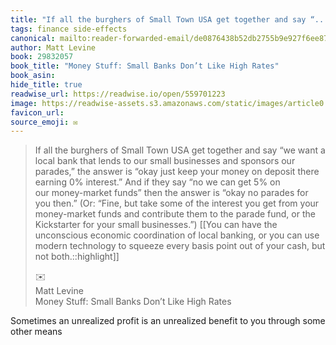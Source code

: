 ```yaml
---
title: "If all the burghers of Small Town USA get together and say “..."
tags: finance side-effects
canonical: mailto:reader-forwarded-email/de0876438b52db2755b9e927f6ee87ac
author: Matt Levine
book: 29832057
book_title: "Money Stuff: Small Banks Don’t Like High Rates"
book_asin: 
hide_title: true
readwise_url: https://readwise.io/open/559701223
image: https://readwise-assets.s3.amazonaws.com/static/images/article0.00998d930354.png
favicon_url: 
source_emoji: ✉️
---
```


> If all the burghers of Small Town USA get together and say “we want a local bank that lends to our small businesses and sponsors our parades,” the answer is “okay just keep your money on deposit there earning 0% interest.” And if they say “no we can get 5% on our money-market funds” then the answer is “okay no parades for you then.” (Or: “Fine, but take some of the interest you get from your money-market funds and contribute them to the parade fund, or the Kickstarter for your small businesses.”) [[You can have the unconscious economic coordination of local banking, or you can use modern technology to squeeze every basis point out of your cash, but not both.::highlight]]
> <div class="quoteback-footer"><div class="quoteback-avatar"><span class="mini-emoji"> ✉️</span></div><div class="quoteback-metadata"><div class="metadata-inner"><span style="display:none">FROM:</span><div aria-label="Matt Levine" class="quoteback-author"> Matt Levine</div><div aria-label="Money Stuff: Small Banks Don’t Like High Rates" class="quoteback-title"> Money Stuff: Small Banks Don’t Like High Rates</div></div></div></div>

Sometimes an unrealized profit is an unrealized benefit to you through some other means